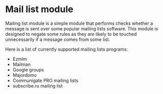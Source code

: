 # Mail list module

Mailing list module is a simple module that performs checks whether a message is
sent over some popular mailing lists software. This module is designed to negate
some rules as they are likely to be touched unnecessarily if a message comes from
some list.

Here is a list of currently supported mailing lists programs:

- Ezmlm
- Mailman
- Google groups
- Majordomo
- Communigate PRO mailing lists
- subscribe.ru mailing list 